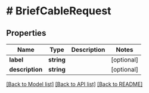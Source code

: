 # # BriefCableRequest

## Properties

Name | Type | Description | Notes
------------ | ------------- | ------------- | -------------
**label** | **string** |  | [optional]
**description** | **string** |  | [optional]

[[Back to Model list]](../../README.md#models) [[Back to API list]](../../README.md#endpoints) [[Back to README]](../../README.md)
